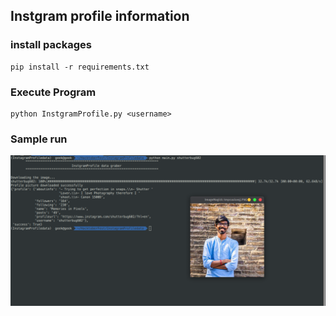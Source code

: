 ## Instgram profile information

### install packages

```
pip install -r requirements.txt
```

### Execute Program

```
python InstgramProfile.py <username>
```

### Sample run

<img src="output.png"/>

